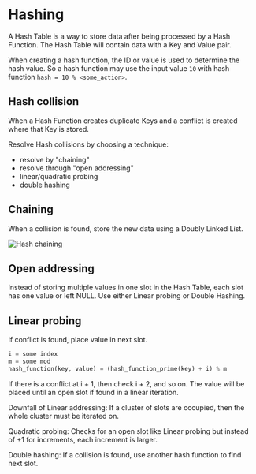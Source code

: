 # Hashing

A Hash Table is a way to store data after being processed by a Hash Function.
The Hash Table will contain data with a Key and Value pair.

When creating a hash function, the ID or value is used to determine the hash
value. So a hash function may use the input value `10` with hash function `hash = 10 % <some_action>`.

## Hash collision

When a Hash Function creates duplicate Keys and a conflict is created where that
Key is stored.

Resolve Hash collisions by choosing a technique:

- resolve by "chaining"
- resolve through "open addressing"
- linear/quadratic probing
- double hashing

## Chaining

When a collision is found, store the new data using a Doubly Linked List.

![Hash
chaining](https://cdn.programiz.com/sites/tutorial2program/files/Hash-3_1.png)

## Open addressing

Instead of storing multiple values in one slot in the Hash Table, each slot has
one value or left NULL. Use either Linear probing or Double Hashing.

## Linear probing

If conflict is found, place value in next slot.

```python
i = some index
m = some mod
hash_function(key, value) = (hash_function_prime(key) + i) % m
```

If there is a conflict at i + 1, then check i + 2, and so on. The value will be
placed until an open slot if found in a linear iteration.

Downfall of Linear addressing: If a cluster of slots are occupied, then the
whole cluster must be iterated on.

Quadratic probing: Checks for an open slot like Linear probing but instead of +1
for increments, each increment is larger.

Double hashing: If a collision is found, use another hash function to find next
slot.
